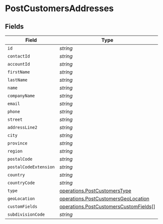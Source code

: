 # PostCustomersAddresses


## Fields

| Field                                                                                          | Type                                                                                           | Required                                                                                       | Description                                                                                    |
| ---------------------------------------------------------------------------------------------- | ---------------------------------------------------------------------------------------------- | ---------------------------------------------------------------------------------------------- | ---------------------------------------------------------------------------------------------- |
| `id`                                                                                           | *string*                                                                                       | :heavy_minus_sign:                                                                             | N/A                                                                                            |
| `contactId`                                                                                    | *string*                                                                                       | :heavy_minus_sign:                                                                             | N/A                                                                                            |
| `accountId`                                                                                    | *string*                                                                                       | :heavy_minus_sign:                                                                             | N/A                                                                                            |
| `firstName`                                                                                    | *string*                                                                                       | :heavy_minus_sign:                                                                             | N/A                                                                                            |
| `lastName`                                                                                     | *string*                                                                                       | :heavy_minus_sign:                                                                             | N/A                                                                                            |
| `name`                                                                                         | *string*                                                                                       | :heavy_minus_sign:                                                                             | N/A                                                                                            |
| `companyName`                                                                                  | *string*                                                                                       | :heavy_minus_sign:                                                                             | N/A                                                                                            |
| `email`                                                                                        | *string*                                                                                       | :heavy_minus_sign:                                                                             | N/A                                                                                            |
| `phone`                                                                                        | *string*                                                                                       | :heavy_minus_sign:                                                                             | N/A                                                                                            |
| `street`                                                                                       | *string*                                                                                       | :heavy_minus_sign:                                                                             | N/A                                                                                            |
| `addressLine2`                                                                                 | *string*                                                                                       | :heavy_minus_sign:                                                                             | N/A                                                                                            |
| `city`                                                                                         | *string*                                                                                       | :heavy_minus_sign:                                                                             | N/A                                                                                            |
| `province`                                                                                     | *string*                                                                                       | :heavy_minus_sign:                                                                             | N/A                                                                                            |
| `region`                                                                                       | *string*                                                                                       | :heavy_minus_sign:                                                                             | N/A                                                                                            |
| `postalCode`                                                                                   | *string*                                                                                       | :heavy_minus_sign:                                                                             | N/A                                                                                            |
| `postalCodeExtension`                                                                          | *string*                                                                                       | :heavy_minus_sign:                                                                             | N/A                                                                                            |
| `country`                                                                                      | *string*                                                                                       | :heavy_minus_sign:                                                                             | N/A                                                                                            |
| `countryCode`                                                                                  | *string*                                                                                       | :heavy_minus_sign:                                                                             | N/A                                                                                            |
| `type`                                                                                         | [operations.PostCustomersType](../../models/operations/postcustomerstype.md)                   | :heavy_minus_sign:                                                                             | N/A                                                                                            |
| `geoLocation`                                                                                  | [operations.PostCustomersGeoLocation](../../models/operations/postcustomersgeolocation.md)     | :heavy_minus_sign:                                                                             | N/A                                                                                            |
| `customFields`                                                                                 | [operations.PostCustomersCustomFields](../../models/operations/postcustomerscustomfields.md)[] | :heavy_minus_sign:                                                                             | N/A                                                                                            |
| `subdivisionCode`                                                                              | *string*                                                                                       | :heavy_minus_sign:                                                                             | N/A                                                                                            |
